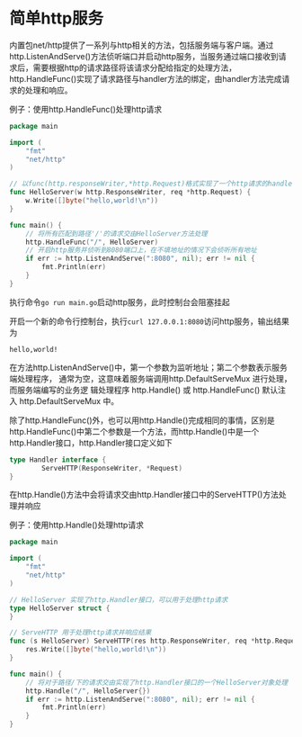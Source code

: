 # 简单http服务

内置包net/http提供了一系列与http相关的方法，包括服务端与客户端。通过http.ListenAndServe\(\)方法侦听端口并启动http服务，当服务通过端口接收到请求后，需要根据http的请求路径将该请求分配给指定的处理方法，http.HandleFunc\(\)实现了请求路径与handler方法的绑定，由handler方法完成请求的处理和响应。

例子：使用http.HandleFunc\(\)处理http请求

```go
package main

import (
	"fmt"
	"net/http"
)

// 以func(http.responseWriter,*http.Request)格式实现了一个http请求的handler方法
func HelloServer(w http.ResponseWriter, req *http.Request) {
	w.Write([]byte("hello,world!\n"))
}

func main() {
	// 将所有匹配到路径'/'的请求交由HelloServer方法处理
	http.HandleFunc("/", HelloServer)
	// 开启http服务并侦听到8080端口上，在不填地址的情况下会侦听所有地址
	if err := http.ListenAndServe(":8080", nil); err != nil {
		fmt.Println(err)
	}
}
```

执行命令`go run main.go`启动http服务，此时控制台会阻塞挂起

开启一个新的命令行控制台，执行`curl 127.0.0.1:8080`访问http服务，输出结果为

```text
hello,world!
```

在方法http.ListenAndServe\(\)中，第一个参数为监听地址；第二个参数表示服务端处理程序， 通常为空，这意味着服务端调用http.DefaultServeMux 进行处理，而服务端编写的业务逻 辑处理程序 http.Handle\(\) 或 http.HandleFunc\(\) 默认注入 http.DefaultServeMux 中。

除了http.HandleFunc\(\)外，也可以用http.Handle\(\)完成相同的事情，区别是http.HandleFunc\(\)中第二个参数是一个方法，而http.Handle\(\)中是一个http.Handler接口，http.Handler接口定义如下

```go
type Handler interface {
        ServeHTTP(ResponseWriter, *Request)
}
```

在http.Handle\(\)方法中会将请求交由http.Handler接口中的ServeHTTP\(\)方法处理并响应

例子：使用http.Handle\(\)处理http请求

```go
package main

import (
	"fmt"
	"net/http"
)

// HelloServer 实现了http.Handler接口，可以用于处理http请求
type HelloServer struct {
}

// ServeHTTP 用于处理http请求并响应结果
func (s HelloServer) ServeHTTP(res http.ResponseWriter, req *http.Request) {
	res.Write([]byte("hello,world!\n"))
}

func main() {
	// 将对于路径/下的请求交由实现了http.Handler接口的一个HelloServer对象处理
	http.Handle("/", HelloServer{})
	if err := http.ListenAndServe(":8080", nil); err != nil {
		fmt.Println(err)
	}
}
```

